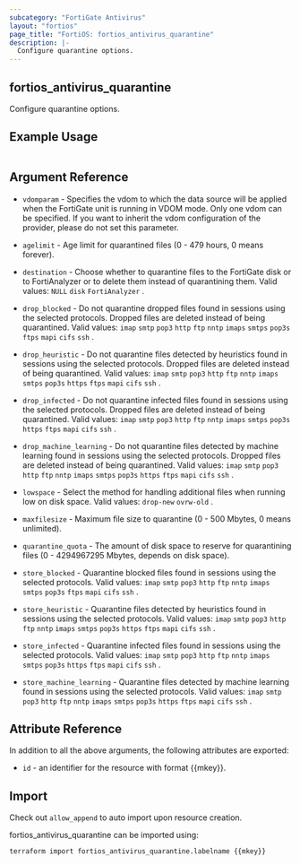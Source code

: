 ```yaml
---
subcategory: "FortiGate Antivirus"
layout: "fortios"
page_title: "FortiOS: fortios_antivirus_quarantine"
description: |-
  Configure quarantine options.
---
```


## fortios_antivirus_quarantine
Configure quarantine options.

## Example Usage

```hcl

```

## Argument Reference
* `vdomparam` - Specifies the vdom to which the data source will be applied when the FortiGate unit is running in VDOM mode. Only one vdom can be specified. If you want to inherit the vdom configuration of the provider, please do not set this parameter.

* `agelimit` - Age limit for quarantined files (0 - 479 hours, 0 means forever).
* `destination` - Choose whether to quarantine files to the FortiGate disk or to FortiAnalyzer or to delete them instead of quarantining them. Valid values: `NULL` `disk` `FortiAnalyzer` .
* `drop_blocked` - Do not quarantine dropped files found in sessions using the selected protocols. Dropped files are deleted instead of being quarantined. Valid values: `imap` `smtp` `pop3` `http` `ftp` `nntp` `imaps` `smtps` `pop3s` `ftps` `mapi` `cifs` `ssh` .
* `drop_heuristic` - Do not quarantine files detected by heuristics found in sessions using the selected protocols. Dropped files are deleted instead of being quarantined. Valid values: `imap` `smtp` `pop3` `http` `ftp` `nntp` `imaps` `smtps` `pop3s` `https` `ftps` `mapi` `cifs` `ssh` .
* `drop_infected` - Do not quarantine infected files found in sessions using the selected protocols. Dropped files are deleted instead of being quarantined. Valid values: `imap` `smtp` `pop3` `http` `ftp` `nntp` `imaps` `smtps` `pop3s` `https` `ftps` `mapi` `cifs` `ssh` .
* `drop_machine_learning` - Do not quarantine files detected by machine learning found in sessions using the selected protocols. Dropped files are deleted instead of being quarantined. Valid values: `imap` `smtp` `pop3` `http` `ftp` `nntp` `imaps` `smtps` `pop3s` `https` `ftps` `mapi` `cifs` `ssh` .
* `lowspace` - Select the method for handling additional files when running low on disk space. Valid values: `drop-new` `ovrw-old` .
* `maxfilesize` - Maximum file size to quarantine (0 - 500 Mbytes, 0 means unlimited).
* `quarantine_quota` - The amount of disk space to reserve for quarantining files (0 - 4294967295 Mbytes, depends on disk space).
* `store_blocked` - Quarantine blocked files found in sessions using the selected protocols. Valid values: `imap` `smtp` `pop3` `http` `ftp` `nntp` `imaps` `smtps` `pop3s` `ftps` `mapi` `cifs` `ssh` .
* `store_heuristic` - Quarantine files detected by heuristics found in sessions using the selected protocols. Valid values: `imap` `smtp` `pop3` `http` `ftp` `nntp` `imaps` `smtps` `pop3s` `https` `ftps` `mapi` `cifs` `ssh` .
* `store_infected` - Quarantine infected files found in sessions using the selected protocols. Valid values: `imap` `smtp` `pop3` `http` `ftp` `nntp` `imaps` `smtps` `pop3s` `https` `ftps` `mapi` `cifs` `ssh` .
* `store_machine_learning` - Quarantine files detected by machine learning found in sessions using the selected protocols. Valid values: `imap` `smtp` `pop3` `http` `ftp` `nntp` `imaps` `smtps` `pop3s` `https` `ftps` `mapi` `cifs` `ssh` .

## Attribute Reference

In addition to all the above arguments, the following attributes are exported:
* `id` - an identifier for the resource with format {{mkey}}.

## Import

Check out `allow_append` to auto import upon resource creation.

fortios_antivirus_quarantine can be imported using:
```sh
terraform import fortios_antivirus_quarantine.labelname {{mkey}}
```
